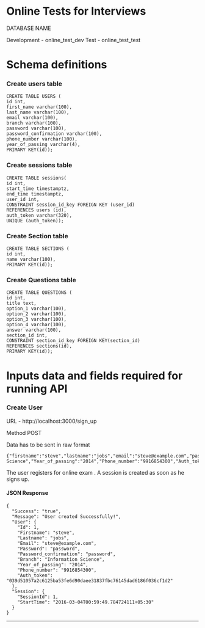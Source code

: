 Online Tests for Interviews
===========================

DATABASE NAME

Development - online_test_dev
Test - online_test_test


# Schema definitions

### Create users table
```
CREATE TABLE USERS (
id int,
first_name varchar(100),
last_name varchar(100),
email varchar(100),
branch varchar(100),
password varchar(100),
password_confirmation varchar(100),
phone_number varchar(100),
year_of_passing varchar(4),
PRIMARY KEY(id));
```

### Create sessions table
```
CREATE TABLE sessions(
id int,
start_time timestamptz,
end_time timestamptz,
user_id int,
CONSTRAINT session_id_key FOREIGN KEY (user_id)
REFERENCES users (id),
auth_token varchar(320),
UNIQUE (auth_token));
```

### Create Section table
```
CREATE TABLE SECTIONS (
id int,
name varchar(100),
PRIMARY KEY(id));
```

### Create Questions table
```
CREATE TABLE QUESTIONS (
id int,
title text,
option_1 varchar(100),
option_2 varchar(100),
option_3 varchar(100),
option_4 varchar(100),
answer varchar(100),
section_id int,
CONSTRAINT section_id_key FOREIGN KEY(section_id)
REFERENCES sections(id),
PRIMARY KEY(id));
```

# Inputs data and fields required for running API 


### Create User

URL - http://localhost:3000/sign_up

Method POST

Data has to be sent in raw format
```
{"firstname":"steve","lastname":"jobs","email":"steve@example.com","password":"password","password_confirmation":"password","Branch":"Information Science","Year_of_passing":"2014","Phone_number":"9916854300","Auth_token":"039d51057a2c6125ba53fe6d90daee31837fbc76145dad6186f036cf1d2"}
```
The user registers for online exam . A session is created as soon as he signs up.

#### JSON Response

```
{
  "Success": "true",
  "Message": "User created Successfully!",
  "User": {
    "Id": 1,
    "Firstname": "steve",
    "Lastname": "jobs",
    "Email": "steve@example.com",
    "Password": "password",
    "Password_confirmation": "password",
    "Branch": "Information Science",
    "Year_of_passing": "2014",
    "Phone_number": "9916854300",
    "Auth_token": "039d51057a2c6125ba53fe6d90daee31837fbc76145dad6186f036cf1d2"
  },
  "Session": {
    "SessionId": 1,
    "StartTime": "2016-03-04T00:59:49.784724111+05:30"
  }
}
```
---

